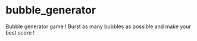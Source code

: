 # bubble_generator

Bubble generator game ! 
Burst as many bubbles as possible and make your best score !
